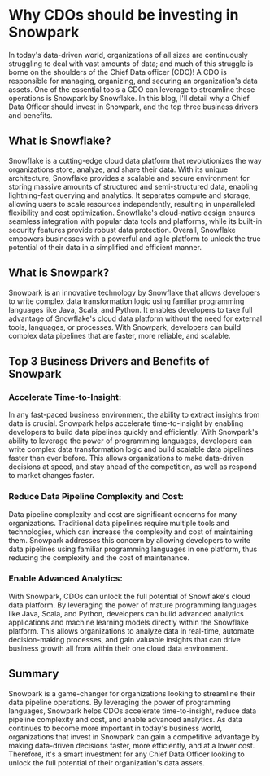 # Why CDOs should be investing in Snowpark

In today's data-driven world, organizations of all sizes are continuously struggling to deal with vast amounts of data; and much of this struggle is borne on the shoulders of the Chief Data officer (CDO)! A CDO is responsible for managing, organizing, and securing an organization's data assets. One of the essential tools a CDO can leverage to streamline these operations is Snowpark by Snowflake. In this blog, I'll detail why a Chief Data Officer should invest in Snowpark, and the top three business drivers and benefits.

## What is Snowflake?

Snowflake is a cutting-edge cloud data platform that revolutionizes the way organizations store, analyze, and share their data. With its unique architecture, Snowflake provides a scalable and secure environment for storing massive amounts of structured and semi-structured data, enabling lightning-fast querying and analytics. It separates compute and storage, allowing users to scale resources independently, resulting in unparalleled flexibility and cost optimization. Snowflake's cloud-native design ensures seamless integration with popular data tools and platforms, while its built-in security features provide robust data protection. Overall, Snowflake empowers businesses with a powerful and agile platform to unlock the true potential of their data in a simplified and efficient manner.

## What is Snowpark?

Snowpark is an innovative technology by Snowflake that allows developers to write complex data transformation logic using familiar programming languages like Java, Scala, and Python. It enables developers to take full advantage of Snowflake's cloud data platform without the need for external tools, languages, or processes. With Snowpark, developers can build complex data pipelines that are faster, more reliable, and scalable.

## Top 3 Business Drivers and Benefits of Snowpark

### Accelerate Time-to-Insight:
In any fast-paced business environment, the ability to extract insights from data is crucial. Snowpark helps accelerate time-to-insight by enabling developers to build data pipelines quickly and efficiently. With Snowpark's ability to leverage the power of programming languages, developers can write complex data transformation logic and build scalable data pipelines faster than ever before. This allows organizations to make data-driven decisions at speed, and stay ahead of the competition, as well as respond to market changes faster.

### Reduce Data Pipeline Complexity and Cost:
Data pipeline complexity and cost are significant concerns for many organizations. Traditional data pipelines require multiple tools and technologies, which can increase the complexity and cost of maintaining them. Snowpark addresses this concern by allowing developers to write data pipelines using familiar programming languages in one platform, thus reducing the complexity and the cost of maintenance.

### Enable Advanced Analytics:
With Snowpark, CDOs can unlock the full potential of Snowflake's cloud data platform. By leveraging the power of mature programming languages like Java, Scala, and Python, developers can build advanced analytics applications and machine learning models directly within the Snowflake platform. This allows organizations to analyze data in real-time, automate decision-making processes, and gain valuable insights that can drive business growth all from within their one cloud data environment.

## Summary
Snowpark is a game-changer for organizations looking to streamline their data pipeline operations. By leveraging the power of programming languages, Snowpark helps CDOs accelerate time-to-insight, reduce data pipeline complexity and cost, and enable advanced analytics. As data continues to become more important in today's business world, organizations that invest in Snowpark can gain a competitive advantage by making data-driven decisions faster, more efficiently, and at a lower cost. Therefore, it's a smart investment for any Chief Data Officer looking to unlock the full potential of their organization's data assets.
